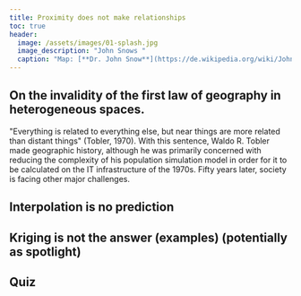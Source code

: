 ```yaml
---
title: Proximity does not make relationships
toc: true
header:
  image: /assets/images/01-splash.jpg
  image_description: "John Snows "
  caption: "Map: [**Dr. John Snow**](https://de.wikipedia.org/wiki/John_Snow_(Mediziner)) [Wellcome Library via wikimedia](https://w.wiki/QtV)"
---
```



## On the invalidity of the first law of geography in heterogeneous spaces.
"Everything is related to everything else, but near things are more related than distant things" (Tobler, 1970). With this sentence, Waldo R. Tobler made geographic history, although he was primarily concerned with reducing the complexity of his population simulation model in order for it to be calculated on the IT infrastructure of the 1970s. Fifty years later, society is facing other major challenges.

## Interpolation is no prediction

## Kriging is not the answer (examples) (potentially as spotlight)

## Quiz